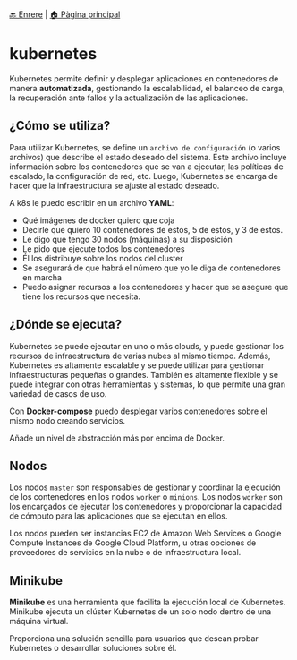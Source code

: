 [🔙 Enrere](../) | [🏠 Pàgina principal](http://danimrprofe.github.io/apuntes/)

# kubernetes

Kubernetes permite definir y desplegar aplicaciones en contenedores de manera **automatizada**, gestionando la escalabilidad, el balanceo de carga, la recuperación ante fallos y la actualización de las aplicaciones.

## ¿Cómo se utiliza?

Para utilizar Kubernetes, se define un ``archivo de configuración`` (o varios archivos) que describe el estado deseado del sistema. Este archivo incluye información sobre los contenedores que se van a ejecutar, las políticas de escalado, la configuración de red, etc. Luego, Kubernetes se encarga de hacer que la infraestructura se ajuste al estado deseado.

A k8s le puedo escribir en un archivo **YAML**:

- Qué imágenes de docker quiero que coja
- Decirle que quiero 10 contenedores de estos, 5 de estos, y 3 de estos.
- Le digo que tengo 30 nodos (máquinas) a su disposición
- Le pido que ejecute todos los contenedores
- Él los distribuye sobre los nodos del cluster
- Se asegurará de que habrá el número que yo le diga de contenedores en marcha
- Puedo asignar recursos a los contenedores y hacer que se asegure que tiene los recursos que necesita.

## ¿Dónde se ejecuta?

Kubernetes se puede ejecutar en uno o más clouds, y puede gestionar los recursos de infraestructura de varias nubes al mismo tiempo. Además, Kubernetes es altamente escalable y se puede utilizar para gestionar infraestructuras pequeñas o grandes. También es altamente flexible y se puede integrar con otras herramientas y sistemas, lo que permite una gran variedad de casos de uso.

Con **Docker-compose** puedo desplegar varios contenedores sobre el mismo nodo
creando servicios.

Añade un nivel de abstracción más por encima de Docker.

## Nodos

Los nodos ``master`` son responsables de gestionar y coordinar la ejecución de los contenedores en los nodos ``worker`` o ``minions``. Los nodos ``worker`` son los encargados de ejecutar los contenedores y proporcionar la capacidad de cómputo para las aplicaciones que se ejecutan en ellos.

Los nodos pueden ser instancias EC2 de Amazon Web Services o Google Compute Instances de Google Cloud Platform, u otras opciones de proveedores de servicios en la nube o de infraestructura local.

## Minikube

**Minikube** es una herramienta que facilita la ejecución local de Kubernetes. Minikube ejecuta un clúster Kubernetes de un solo nodo dentro de una máquina virtual.

Proporciona una solución sencilla para usuarios que desean probar Kubernetes o desarrollar soluciones sobre él.
